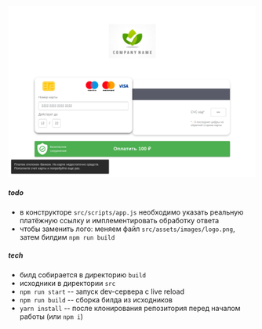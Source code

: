 ![p.png](p.png)

##### todo

  * в конструкторе `src/scripts/app.js` необходимо указать реальную платёжную ссылку и имплементировать обработку ответа 
  * чтобы заменить лого: меняем файл `src/assets/images/logo.png`, затем билдим `npm run build`
  
##### tech

  * билд собирается в директорию `build`
  * исходники в директории `src`
  * `npm run start` -- запуск dev-сервера с live reload
  * `npm run build` -- сборка билда из исходников
  * `yarn install` -- после клонирования репозитория перед началом работы (или `npm i`)  
